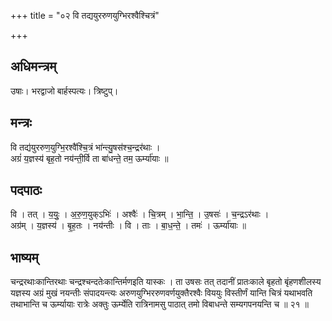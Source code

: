 +++
title = "०२ वि तद्ययुररुणयुग्भिरश्वैश्चित्रं"

+++
## अधिमन्त्रम्
उषाः। भरद्वाजो बार्हस्पत्यः। त्रिष्टुप्।

## मन्त्रः
वि तद्य॑युररुण॒युग्भि॒रश्वै॑श्चि॒त्रं भा॑न्त्यु॒षस॑श्च॒न्द्रर॑थाः ।  
अग्रं॑ य॒ज्ञस्य॑ बृह॒तो नय॑न्ती॒र्वि ता बा॑धन्ते॒ तम॒ ऊर्म्या॑याः ॥

## पदपाठः
वि । तत् । य॒युः॒ । अ॒रु॒ण॒युक्ऽभिः॑ । अश्वैः॑ । चि॒त्रम् । भा॒न्ति॒ । उ॒षसः॑ । च॒न्द्रऽर॑थाः ।  
अग्र॑म् । य॒ज्ञस्य॑ । बृ॒ह॒तः । नय॑न्तीः । वि । ताः । बा॒ध॒न्ते॒ । तमः॑ । ऊर्म्या॑याः ॥

## भाष्यम्
चन्द्ररथाःकान्तिरथाः चन्द्रश्चन्दतेःकान्तिर्मणइति यास्कः । ता उषसः तत् तदानीं प्रातःकाले बृहतो बृंहणशीलस्य यज्ञस्य अग्रं मुखं नयन्तीः संपादयन्त्यः अरुणयुग्भिररुणवर्णयुक्तैरश्वैः विययुः विस्तीर्णं यान्ति चित्रं यथाभवति तथाभान्ति च ऊर्म्यायाः रात्रेः अक्तुः ऊर्म्येति रात्रिनामसु पाठात् तमो विबाधन्ते सम्यगपनयन्ति च ॥ २१ ॥